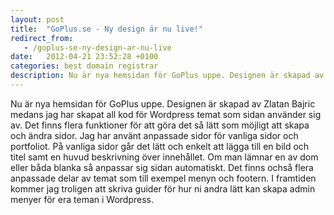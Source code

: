 ```yaml
---
layout: post
title:  "GoPlus.se - Ny design är nu live!"
redirect_from:
   - /goplus-se-ny-design-ar-nu-live
date:   2012-04-21 23:52:28 +0100
categories: best domain registrar
description: Nu är nya hemsidan för GoPlus uppe. Designen är skapad av Zlatan Bajric medans jag har skapat all kod för Wordpress temat som sidan använder sig...
---
```


Nu är nya hemsidan för GoPlus uppe. Designen är skapad av Zlatan Bajric medans jag har skapat all kod för Wordpress temat som sidan använder sig av. Det finns flera funktioner för att göra det så lätt som möjligt att skapa och ändra sidor. Jag har använt anpassade sidor för vanliga sidor och portfoliot. På vanliga sidor går det lätt och enkelt att lägga till en bild och titel samt en huvud beskrivning över innehållet. Om man lämnar en av dom eller båda blanka så anpassar sig sidan automatiskt. Det finns ochså flera anpassade delar av temat som till exempel menyn och footern. I framtiden kommer jag troligen att skriva guider för hur ni andra lätt kan skapa admin menyer för era teman i Wordpress.
